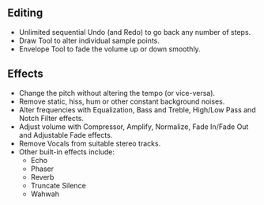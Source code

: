 Editing
-------
- Unlimited sequential Undo (and Redo) to go back any number of steps.
- Draw Tool to alter individual sample points.
- Envelope Tool to fade the volume up or down smoothly.  

Effects
-------
- Change the pitch without altering the tempo (or vice-versa).
- Remove static, hiss, hum or other constant background noises.
- Alter frequencies with Equalization, Bass and Treble, High/Low Pass and Notch Filter effects.
- Adjust volume with Compressor, Amplify, Normalize, Fade In/Fade Out and Adjustable Fade effects.
- Remove Vocals from suitable stereo tracks.
- Other built-in effects include:
  - Echo
  - Phaser
  - Reverb
  - Truncate Silence
  - Wahwah
